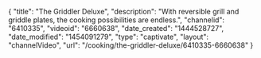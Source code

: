 {
    "title": "The Griddler Deluxe",
    "description": "With reversible grill and griddle plates, the cooking possibilities are endless.",
    "channelid": "6410335",
    "videoid": "6660638",
    "date_created": "1444528727",
    "date_modified": "1454091279",
    "type": "captivate",
    "layout": "channelVideo",
    "url": "\/cooking\/the-griddler-deluxe\/6410335-6660638"
}